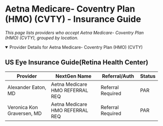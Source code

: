 # Aetna Medicare- Coventry Plan (HMO) (CVTY) - Insurance Guide

*This page lists providers who accept Aetna Medicare- Coventry Plan (HMO) (CVTY), grouped by location.*

<details open><summary>Provider Details for Aetna Medicare- Coventry Plan (HMO) (CVTY)</summary>

## US Eye Insurance Guide(Retina Health Center)

| Provider | NextGen Name | Referral/Auth | Status |
|----------|-------------|--------------|--------|
| Alexander Eaton, MD | Aetna Medicare HMO REFERRAL REQ | Referral Required | PAR |
| Veronica Kon Graversen, MD | Aetna Medicare HMO REFERRAL REQ | Referral Required | PAR |

</details>

